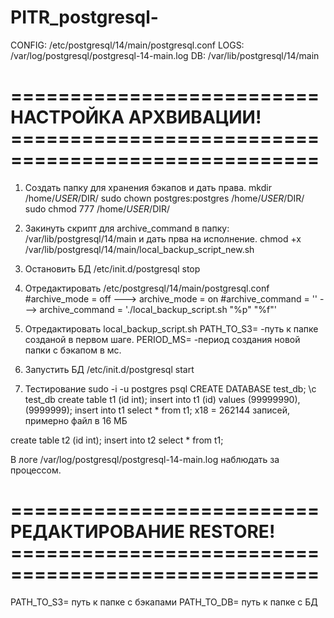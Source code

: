 # PITR_postgresql-

CONFIG: /etc/postgresql/14/main/postgresql.conf
LOGS: /var/log/postgresql/postgresql-14-main.log
DB: /var/lib/postgresql/14/main


# ========================== НАСТРОЙКА АРХВИВАЦИИ! ====================================================

1. Создать папку для хранения бэкапов и дать права.
mkdir /home/$USER/$DIR/
sudo chown postgres:postgres /home/$USER/$DIR/
sudo chmod 777 /home/$USER/$DIR/

2. Закинуть скрипт для archive_command в папку: /var/lib/postgresql/14/main и дать прва на исполнение.
chmod +x /var/lib/postgresql/14/main/local_backup_script_new.sh

3. Остановить БД
/etc/init.d/postgresql stop

4. Отредактировать /etc/postgresql/14/main/postgresql.conf
#archive_mode = off    --->  archive_mode = on
#archive_command = ''  --->  archive_command = './local_backup_script.sh "%p" "%f"'

5. Отредактировать local_backup_script.sh 
PATH_TO_S3= -путь к папке созданой в первом шаге.
PERIOD_MS=  -период создания новой папки с бэкапом в мс.

6. Запустить БД
/etc/init.d/postgresql start

7. Тестирование
sudo -i -u postgres
psql
CREATE DATABASE test_db;
\c test_db
create table t1 (id int);
insert into t1 (id) values (99999990), (9999999);
insert into t1 select * from t1; x18 = 262144 записей, примерно файл в 16 МБ

create table t2 (id int);
insert into t2 select * from t1;



В логе /var/log/postgresql/postgresql-14-main.log наблюдать за процессом.


# ========================== РЕДАКТИРОВАНИЕ RESTORE! ====================================================
PATH_TO_S3= путь к папке с бэкапами
PATH_TO_DB= путь к папке с БД
